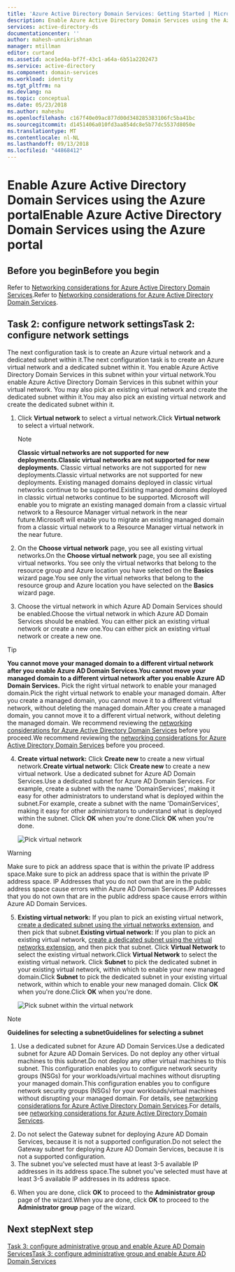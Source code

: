 ```yaml
---
title: 'Azure Active Directory Domain Services: Getting Started | Microsoft Docs'
description: Enable Azure Active Directory Domain Services using the Azure portal
services: active-directory-ds
documentationcenter: ''
author: mahesh-unnikrishnan
manager: mtillman
editor: curtand
ms.assetid: ace1ed4a-bf7f-43c1-a64a-6b51a2202473
ms.service: active-directory
ms.component: domain-services
ms.workload: identity
ms.tgt_pltfrm: na
ms.devlang: na
ms.topic: conceptual
ms.date: 05/23/2018
ms.author: maheshu
ms.openlocfilehash: c167f40e09ac877d00d348285383106fc5ba41bc
ms.sourcegitcommit: d1451406a010fd3aa854dc8e5b77dc5537d8050e
ms.translationtype: MT
ms.contentlocale: nl-NL
ms.lasthandoff: 09/13/2018
ms.locfileid: "44868412"
---
```

# <a name="enable-azure-active-directory-domain-services-using-the-azure-portal"></a><span data-ttu-id="c8616-103">Enable Azure Active Directory Domain Services using the Azure portal</span><span class="sxs-lookup"><span data-stu-id="c8616-103">Enable Azure Active Directory Domain Services using the Azure portal</span></span>


## <a name="before-you-begin"></a><span data-ttu-id="c8616-104">Before you begin</span><span class="sxs-lookup"><span data-stu-id="c8616-104">Before you begin</span></span>
<span data-ttu-id="c8616-105">Refer to [Networking considerations for Azure Active Directory Domain Services](active-directory-ds-networking.md).</span><span class="sxs-lookup"><span data-stu-id="c8616-105">Refer to [Networking considerations for Azure Active Directory Domain Services](active-directory-ds-networking.md).</span></span>


## <a name="task-2-configure-network-settings"></a><span data-ttu-id="c8616-106">Task 2: configure network settings</span><span class="sxs-lookup"><span data-stu-id="c8616-106">Task 2: configure network settings</span></span>
<span data-ttu-id="c8616-107">The next configuration task is to create an Azure virtual network and a dedicated subnet within it.</span><span class="sxs-lookup"><span data-stu-id="c8616-107">The next configuration task is to create an Azure virtual network and a dedicated subnet within it.</span></span> <span data-ttu-id="c8616-108">You enable Azure Active Directory Domain Services in this subnet within your virtual network.</span><span class="sxs-lookup"><span data-stu-id="c8616-108">You enable Azure Active Directory Domain Services in this subnet within your virtual network.</span></span> <span data-ttu-id="c8616-109">You may also pick an existing virtual network and create the dedicated subnet within it.</span><span class="sxs-lookup"><span data-stu-id="c8616-109">You may also pick an existing virtual network and create the dedicated subnet within it.</span></span>

1. <span data-ttu-id="c8616-110">Click **Virtual network** to select a virtual network.</span><span class="sxs-lookup"><span data-stu-id="c8616-110">Click **Virtual network** to select a virtual network.</span></span>
    > [!NOTE]
    > <span data-ttu-id="c8616-111">**Classic virtual networks are not supported for new deployments.**</span><span class="sxs-lookup"><span data-stu-id="c8616-111">**Classic virtual networks are not supported for new deployments.**</span></span> <span data-ttu-id="c8616-112">Classic virtual networks are not supported for new deployments.</span><span class="sxs-lookup"><span data-stu-id="c8616-112">Classic virtual networks are not supported for new deployments.</span></span> <span data-ttu-id="c8616-113">Existing managed domains deployed in classic virtual networks continue to be supported.</span><span class="sxs-lookup"><span data-stu-id="c8616-113">Existing managed domains deployed in classic virtual networks continue to be supported.</span></span> <span data-ttu-id="c8616-114">Microsoft will enable you to migrate an existing managed domain from a classic virtual network to a Resource Manager virtual network in the near future.</span><span class="sxs-lookup"><span data-stu-id="c8616-114">Microsoft will enable you to migrate an existing managed domain from a classic virtual network to a Resource Manager virtual network in the near future.</span></span>
    >

2. <span data-ttu-id="c8616-115">On the **Choose virtual network** page, you see all existing virtual networks.</span><span class="sxs-lookup"><span data-stu-id="c8616-115">On the **Choose virtual network** page, you see all existing virtual networks.</span></span> <span data-ttu-id="c8616-116">You see only the virtual networks that belong to the resource group and Azure location you have selected on the **Basics** wizard page.</span><span class="sxs-lookup"><span data-stu-id="c8616-116">You see only the virtual networks that belong to the resource group and Azure location you have selected on the **Basics** wizard page.</span></span>
3. <span data-ttu-id="c8616-117">Choose the virtual network in which Azure AD Domain Services should be enabled.</span><span class="sxs-lookup"><span data-stu-id="c8616-117">Choose the virtual network in which Azure AD Domain Services should be enabled.</span></span> <span data-ttu-id="c8616-118">You can either pick an existing virtual network or create a new one.</span><span class="sxs-lookup"><span data-stu-id="c8616-118">You can either pick an existing virtual network or create a new one.</span></span>

  > [!TIP]
  > <span data-ttu-id="c8616-119">**You cannot move your managed domain to a different virtual network after you enable Azure AD Domain Services.**</span><span class="sxs-lookup"><span data-stu-id="c8616-119">**You cannot move your managed domain to a different virtual network after you enable Azure AD Domain Services.**</span></span> <span data-ttu-id="c8616-120">Pick the right virtual network to enable your managed domain.</span><span class="sxs-lookup"><span data-stu-id="c8616-120">Pick the right virtual network to enable your managed domain.</span></span> <span data-ttu-id="c8616-121">After you create a managed domain, you cannot move it to a different virtual network, without deleting the managed domain.</span><span class="sxs-lookup"><span data-stu-id="c8616-121">After you create a managed domain, you cannot move it to a different virtual network, without deleting the managed domain.</span></span> <span data-ttu-id="c8616-122">We recommend reviewing the [networking considerations for Azure Active Directory Domain Services](active-directory-ds-networking.md) before you proceed.</span><span class="sxs-lookup"><span data-stu-id="c8616-122">We recommend reviewing the [networking considerations for Azure Active Directory Domain Services](active-directory-ds-networking.md) before you proceed.</span></span>  
  >

4. <span data-ttu-id="c8616-123">**Create virtual network:** Click **Create new** to create a new virtual network.</span><span class="sxs-lookup"><span data-stu-id="c8616-123">**Create virtual network:** Click **Create new** to create a new virtual network.</span></span> <span data-ttu-id="c8616-124">Use a dedicated subnet for Azure AD Domain Services.</span><span class="sxs-lookup"><span data-stu-id="c8616-124">Use a dedicated subnet for Azure AD Domain Services.</span></span> <span data-ttu-id="c8616-125">For example, create a subnet with the name 'DomainServices', making it easy for other administrators to understand what is deployed within the subnet.</span><span class="sxs-lookup"><span data-stu-id="c8616-125">For example, create a subnet with the name 'DomainServices', making it easy for other administrators to understand what is deployed within the subnet.</span></span> <span data-ttu-id="c8616-126">Click **OK** when you're done.</span><span class="sxs-lookup"><span data-stu-id="c8616-126">Click **OK** when you're done.</span></span>

    ![Pick virtual network](./media/getting-started/domain-services-blade-network-pick-vnet.png)

  > [!WARNING]
  > <span data-ttu-id="c8616-128">Make sure to pick an address space that is within the private IP address space.</span><span class="sxs-lookup"><span data-stu-id="c8616-128">Make sure to pick an address space that is within the private IP address space.</span></span> <span data-ttu-id="c8616-129">IP Addresses that you do not own that are in the public address space cause errors within Azure AD Domain Services.</span><span class="sxs-lookup"><span data-stu-id="c8616-129">IP Addresses that you do not own that are in the public address space cause errors within Azure AD Domain Services.</span></span>

5. <span data-ttu-id="c8616-130">**Existing virtual network:** If you plan to pick an existing virtual network, [create a dedicated subnet using the virtual networks extension](../virtual-network/virtual-network-manage-subnet.md#add-a-subnet), and then pick that subnet.</span><span class="sxs-lookup"><span data-stu-id="c8616-130">**Existing virtual network:** If you plan to pick an existing virtual network, [create a dedicated subnet using the virtual networks extension](../virtual-network/virtual-network-manage-subnet.md#add-a-subnet), and then pick that subnet.</span></span> <span data-ttu-id="c8616-131">Click **Virtual Network** to select the existing virtual network.</span><span class="sxs-lookup"><span data-stu-id="c8616-131">Click **Virtual Network** to select the existing virtual network.</span></span> <span data-ttu-id="c8616-132">Click **Subnet** to pick the dedicated subnet in your existing virtual network, within which to enable your new managed domain.</span><span class="sxs-lookup"><span data-stu-id="c8616-132">Click **Subnet** to pick the dedicated subnet in your existing virtual network, within which to enable your new managed domain.</span></span> <span data-ttu-id="c8616-133">Click **OK** when you're done.</span><span class="sxs-lookup"><span data-stu-id="c8616-133">Click **OK** when you're done.</span></span>

    ![Pick subnet within the virtual network](./media/getting-started/domain-services-blade-network-pick-subnet.png)

  > [!NOTE]
  > <span data-ttu-id="c8616-135">**Guidelines for selecting a subnet**</span><span class="sxs-lookup"><span data-stu-id="c8616-135">**Guidelines for selecting a subnet**</span></span>
  > 1. <span data-ttu-id="c8616-136">Use a dedicated subnet for Azure AD Domain Services.</span><span class="sxs-lookup"><span data-stu-id="c8616-136">Use a dedicated subnet for Azure AD Domain Services.</span></span> <span data-ttu-id="c8616-137">Do not deploy any other virtual machines to this subnet.</span><span class="sxs-lookup"><span data-stu-id="c8616-137">Do not deploy any other virtual machines to this subnet.</span></span> <span data-ttu-id="c8616-138">This configuration enables you to configure network security groups (NSGs) for your workloads/virtual machines without disrupting your managed domain.</span><span class="sxs-lookup"><span data-stu-id="c8616-138">This configuration enables you to configure network security groups (NSGs) for your workloads/virtual machines without disrupting your managed domain.</span></span> <span data-ttu-id="c8616-139">For details, see [networking considerations for Azure Active Directory Domain Services](active-directory-ds-networking.md).</span><span class="sxs-lookup"><span data-stu-id="c8616-139">For details, see [networking considerations for Azure Active Directory Domain Services](active-directory-ds-networking.md).</span></span>
  2. <span data-ttu-id="c8616-140">Do not select the Gateway subnet for deploying Azure AD Domain Services, because it is not a supported configuration.</span><span class="sxs-lookup"><span data-stu-id="c8616-140">Do not select the Gateway subnet for deploying Azure AD Domain Services, because it is not a supported configuration.</span></span>
  3. <span data-ttu-id="c8616-141">The subnet you've selected must have at least 3-5 available IP addresses in its address space.</span><span class="sxs-lookup"><span data-stu-id="c8616-141">The subnet you've selected must have at least 3-5 available IP addresses in its address space.</span></span>
  >

6. <span data-ttu-id="c8616-142">When you are done, click **OK** to proceed to the **Administrator group** page of the wizard.</span><span class="sxs-lookup"><span data-stu-id="c8616-142">When you are done, click **OK** to proceed to the **Administrator group** page of the wizard.</span></span>


## <a name="next-step"></a><span data-ttu-id="c8616-143">Next step</span><span class="sxs-lookup"><span data-stu-id="c8616-143">Next step</span></span>
[<span data-ttu-id="c8616-144">Task 3: configure administrative group and enable Azure AD Domain Services</span><span class="sxs-lookup"><span data-stu-id="c8616-144">Task 3: configure administrative group and enable Azure AD Domain Services</span></span>](active-directory-ds-getting-started-admingroup.md)
